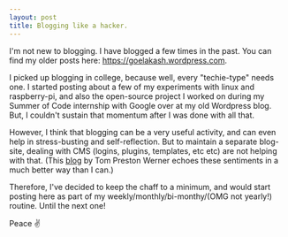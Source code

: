 ```yaml
---
layout: post
title: Blogging like a hacker.
---
```


I'm not new to blogging. I have blogged a few times in the past. You can find my older posts here: https://goelakash.wordpress.com.

I picked up blogging in college, because well, every "techie-type" needs one. I started posting about a few of my experiments with linux and raspberry-pi, and also the open-source project I worked on during my Summer of Code internship with Google over at my old Wordpress blog. But, I couldn't sustain that momentum after I was done with all that.

However, I think that blogging can be a very useful activity, and can even help in stress-busting and self-reflection. But to maintain a separate blog-site, dealing with CMS (logins, plugins, templates, etc etc) are not helping with that. (This [blog](http://tom.preston-werner.com/2008/11/17/blogging-like-a-hacker.html) by Tom Preston Werner echoes these sentiments in a much better way than I can.)

Therefore, I've decided to keep the chaff to a minimum, and would start posting here as part of my weekly/monthly/bi-monthy/(OMG not yearly!) routine. Until the next one!

Peace ✌️